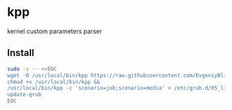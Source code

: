 # kpp
kernel custom parameters parser

## Install

```sh
sudo -s -- <<EOC
wget -O /usr/local/bin/kpp https://raw.githubusercontent.com/EvgeniyBlinov/kpp/master/kpp.py?t=`date +%s` &&
chmod +x /usr/local/bin/kpp &&
/usr/local/bin/kpp -c 'scenario=job;scenario=media' > /etc/grub.d/05_linux_kpp
update-grub
EOC
```
